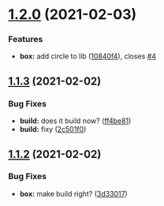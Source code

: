 # [1.2.0](https://github.com/eivindmjelde/my-amaze-lib/compare/v1.1.3...v1.2.0) (2021-02-03)


### Features

* **box:** add circle to lib ([10840f4](https://github.com/eivindmjelde/my-amaze-lib/commit/10840f4c20c0b2d3694f6250d97430b6025c0c65)), closes [#4](https://github.com/eivindmjelde/my-amaze-lib/issues/4)

## [1.1.3](https://github.com/eivindmjelde/my-amaze-lib/compare/v1.1.2...v1.1.3) (2021-02-02)


### Bug Fixes

* **build:** does it build now? ([ff4be81](https://github.com/eivindmjelde/my-amaze-lib/commit/ff4be812380d11d095350f80d384f30dd815ac04))
* **build:** fixy ([2c501f0](https://github.com/eivindmjelde/my-amaze-lib/commit/2c501f0b5807d3cc8623fe94954524336009048f))

## [1.1.2](https://github.com/eivindmjelde/my-amaze-lib/compare/v1.1.1...v1.1.2) (2021-02-02)


### Bug Fixes

* **box:** make build right? ([3d33017](https://github.com/eivindmjelde/my-amaze-lib/commit/3d33017bd3aa6c6afd002c6542b19f08cb30d3cb))

